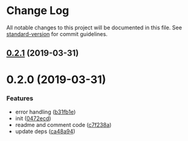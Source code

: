 # Change Log

All notable changes to this project will be documented in this file. See [standard-version](https://github.com/conventional-changelog/standard-version) for commit guidelines.

## [0.2.1](https://github.com/asyarb/react-use-googlelogin/compare/v0.2.0...v0.2.1) (2019-03-31)



# 0.2.0 (2019-03-31)


### Features

* error handling ([b31fb1e](https://github.com/asyarb/react-use-googleoauth/commit/b31fb1e))
* init ([0472ecd](https://github.com/asyarb/react-use-googleoauth/commit/0472ecd))
* readme and comment code ([c7f238a](https://github.com/asyarb/react-use-googleoauth/commit/c7f238a))
* update deps ([ca48a94](https://github.com/asyarb/react-use-googleoauth/commit/ca48a94))
